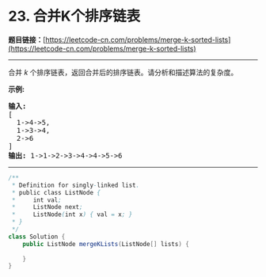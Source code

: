 # 23. 合并K个排序链表

**题目链接：**[https://leetcode-cn.com/problems/merge-k-sorted-lists](https://leetcode-cn.com/problems/merge-k-sorted-lists)

---

<div class="content__1Y2H">
 <div class="notranslate">
  <p>合并&nbsp;<em>k&nbsp;</em>个排序链表，返回合并后的排序链表。请分析和描述算法的复杂度。</p> 
  <p><strong>示例:</strong></p> 
  <pre class="language-text"><strong>输入:</strong>
[
&nbsp; 1-&gt;4-&gt;5,
&nbsp; 1-&gt;3-&gt;4,
&nbsp; 2-&gt;6
]
<strong>输出:</strong> 1-&gt;1-&gt;2-&gt;3-&gt;4-&gt;4-&gt;5-&gt;6</pre> 
 </div>
</div>

---

```java
/**
 * Definition for singly-linked list.
 * public class ListNode {
 *     int val;
 *     ListNode next;
 *     ListNode(int x) { val = x; }
 * }
 */
class Solution {
    public ListNode mergeKLists(ListNode[] lists) {
        
    }
}
```
